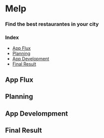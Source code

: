 # Melp 
### Find the best restaurantes in your city

### Index

- [App Flux](#app-flux)
- [Planning](#planning)
- [App Development](#app-development)
- [Final Result](#final-result)

## App Flux

## Planning

## App Develompment

## Final Result


